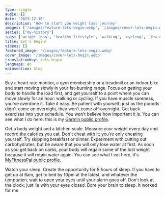```yaml
---
type: single
audio: []
date: '2023-12-16'
description: 'How to start you weight loss journey'
images: ['/images/feature-lets-begin.webp', '/images/cover-lets-begin.webp']
series: ["my-history"]
tags: ['weight loss', 'healthy lifestyle', 'walking', 'cycling', 'low-carb', 'intermittent fasting']
title: Let's Begin!
videos: []
featured_image: '/images/feature-lets-begin.webp'
cover_image: '/images/cover-lets-begin.webp'
translationKey: lets-begin
language: en
mainsection: blog
---
```


Buy a heart rate monitor, a gym membership or a treadmill or an indoor bike and start moving slowly in your fat-burning range. Focus on getting your body to handle the load first, and get yourself to a point where you can move slowly for an hour: walking or cycling. If you have muscle soreness, you've overdone it. Take it easy. Be patient with yourself; just as the pounds didn't come on overnight, they won't come off overnight. Get back exercises into your schedule. You won't believe how important it is. You can see what I do here: this is my [Garmin public profile](https://connect.garmin.com/modern/profile/UnbrownGorger "Garmin public profile").

Get a body weight and a kitchen scale. Measure your weight every day and record the calories you eat. Don't cheat with it; you're only cheating yourself. Try skipping breakfast or dinner. Experiment with cutting out carbohydrates, but be aware that you will only lose water at first. As soon as you get back on carbs, your body will regain some of the lost weight because it will retain water again. You can see what I eat here, it's [MyFitnessPal public profile](https://www.myfitnesspal.com/profile/EnvaultRoll "MyFitnessPal public profile").

Watch your sleep. Create the opportunity for 8 hours of sleep. If you have to get up at 6am, get to bed by 10pm at the latest, and whatever the temptation, wait to open your eyes until your alarm goes off. Don't look at the clock; just lie with your eyes closed. Bore your brain to sleep. It worked for me.


